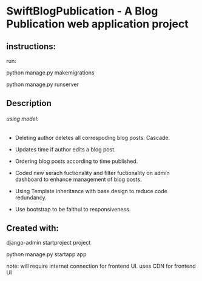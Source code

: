 # SwiftBlogPublication - A Blog Publication web application project
## instructions: 
run:

python manage.py makemigrations

python manage.py runserver

## Description
###### using model:
* Deleting author deletes all correspoding blog posts. Cascade.
* Updates time if author edits a blog post.
* Ordering blog posts according to time published.
* Coded new serach fuctionality and filter fuctionality on admin dashboard to enhance management of blog posts.


* Using Template inheritance with base design to reduce code redundancy.
* Use bootstrap to be faithul to responsiveness.

## Created with:
django-admin startproject project

python manage.py startapp app
  
note: will require internet connection for frontend UI. uses CDN for frontend UI   
